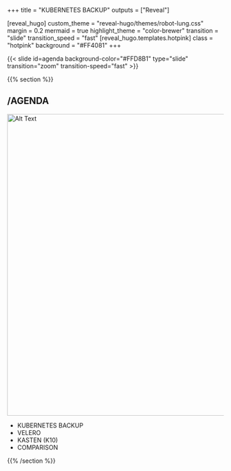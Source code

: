 +++
title = "KUBERNETES BACKUP"
outputs = ["Reveal"]

[reveal_hugo]
custom_theme = "reveal-hugo/themes/robot-lung.css"
margin = 0.2
mermaid = true
highlight_theme = "color-brewer"
transition = "slide"
transition_speed = "fast"
[reveal_hugo.templates.hotpink]
class = "hotpink"
background = "#FF4081"
+++

{{< slide id=agenda background-color="#FFD8B1" type="slide" transition="zoom" transition-speed="fast" >}}

{{% section %}}

## /AGENDA

<img src="https://attachments-cdn-s.coub.com/coub_storage/coub/simple/cw_timeline_pic/7e14911f5a8/c1bec6bfed315483bad44/med_1587503875_image.jpg" alt="Alt Text" width="700"/>


* KUBERNETES BACKUP <!-- .element: class="fragment fade-up" -->
* VELERO <!-- .element: class="fragment fade-up" -->
* KASTEN (K10)<!-- .element: class="fragment fade-up" -->
* COMPARISON <!-- .element: class="fragment fade-up" -->

{{% /section %}}